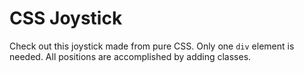 # CSS Joystick

Check out this joystick made from pure CSS. Only one `div` element is needed. All positions are accomplished by adding classes.

